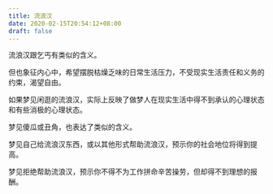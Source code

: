 ```yaml
---
title: 流浪汉
date: 2020-02-15T20:54:12+08:00
draft: false
---
```


流浪汉跟乞丐有类似的含义。

但也象征内心中，希望摆脱枯燥乏味的日常生活压力，不受现实生活责任和义务的约束，渴望自由。

如果梦见闲逛的流浪汉，实际上反映了做梦人在现实生活中得不到承认的心理状态和有些消极的心理状态。

梦见傻瓜或丑角，也表达了类似的含义。

梦见自己给流浪汉东西，或以其他形式帮助流浪汉，预示你的社会地位将得到提高。

梦见拒绝帮助流浪汉，预示你不得不为工作拼命辛苦操劳，但却得不到理想的报酬。

